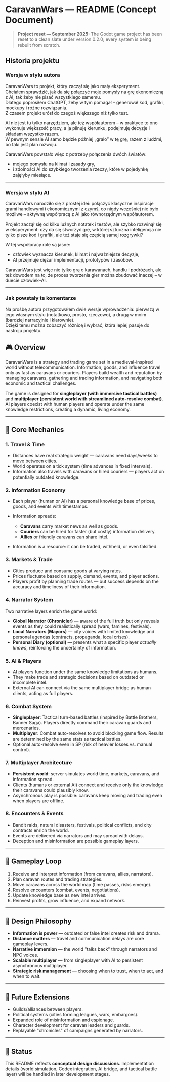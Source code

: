 # CaravanWars — README (Concept Document)
> **Project reset — September 2025:** The Godot game project has been reset to a clean slate under version 0.2.0; every system is being rebuilt from scratch.
## Historia projektu

### Wersja w stylu autora
CaravanWars to projekt, który zaczął się jako mały eksperyment.  
Chciałem sprawdzić, jak da się połączyć moje pomysły na grę ekonomiczną z AI, tak żeby nie pisać wszystkiego samemu.  
Dlatego poprosiłem ChatGPT, żeby w tym pomagał – generował kod, grafiki, mockupy i różne rozwiązania.  
Z czasem projekt urósł do czegoś większego niż tylko test.

AI nie jest tu tylko narzędziem, ale też współautorem – w praktyce to ono wykonuje większość pracy, a ja pilnuję kierunku, podejmuję decyzje i składam wszystko razem.  
W pewnym sensie AI samo będzie później „grało” w tę grę, razem z ludźmi, bo taki jest plan rozwoju.

CaravanWars powstało więc z potrzeby połączenia dwóch światów:  
- mojego pomysłu na klimat i zasady gry,  
- i zdolności AI do szybkiego tworzenia rzeczy, które w pojedynkę zajęłyby miesiące.  

---

### Wersja w stylu AI
CaravanWars narodziło się z prostej idei: połączyć klasyczne inspiracje grami handlowymi i ekonomicznymi z czymś, co nigdy wcześniej nie było możliwe – aktywną współpracą z AI jako równorzędnym współautorem.  

Projekt zaczął się od kilku luźnych notatek i testów, ale szybko rozwinął się w eksperyment: czy da się stworzyć grę, w której sztuczna inteligencja nie tylko pisze kod i grafiki, ale też staje się częścią samej rozgrywki?  

W tej współpracy role są jasne:  
- człowiek wyznacza kierunek, klimat i najważniejsze decyzje,  
- AI przejmuje ciężar implementacji, prototypów i zasobów.  

CaravanWars jest więc nie tylko grą o karawanach, handlu i podróżach, ale też dowodem na to, że proces tworzenia gier można zbudować inaczej – w duecie człowiek–AI.  

---

### Jak powstały te komentarze
Na prośbę autora przygotowałem dwie wersje wprowadzenia: pierwszą w jego własnym stylu (notatkowo, prosto, rzeczowo), a drugą w moim (bardziej narracyjnie i klarownie).  
Dzięki temu można zobaczyć różnicę i wybrać, która lepiej pasuje do nastroju projektu.  

## 🎮 Overview

CaravanWars is a strategy and trading game set in a medieval-inspired world without telecommunication. Information, goods, and influence travel only as fast as caravans or couriers. Players build wealth and reputation by managing caravans, gathering and trading information, and navigating both economic and tactical challenges.

The game is designed for **singleplayer (with immersive tactical battles)** and **multiplayer (persistent world with streamlined auto-resolve combat)**. AI players coexist with human players and operate under the same knowledge restrictions, creating a dynamic, living economy.

---

## 🔹 Core Mechanics

### 1. **Travel & Time**

* Distances have real strategic weight — caravans need days/weeks to move between cities.
* World operates on a tick system (time advances in fixed intervals).
* Information also travels with caravans or hired couriers — players act on potentially outdated knowledge.

### 2. **Information Economy**

* Each player (human or AI) has a personal knowledge base of prices, goods, and events with timestamps.
* Information spreads:

  * **Caravans** carry market news as well as goods.
  * **Couriers** can be hired for faster (but costly) information delivery.
  * **Allies** or friendly caravans can share intel.
* Information is a resource: it can be traded, withheld, or even falsified.

### 3. **Markets & Trade**

* Cities produce and consume goods at varying rates.
* Prices fluctuate based on supply, demand, events, and player actions.
* Players profit by planning trade routes — but success depends on the accuracy and timeliness of their information.

### 4. **Narrator System**

Two narrative layers enrich the game world:

* **Global Narrator (Chronicler)** — aware of the full truth but only reveals events as they could realistically spread (wars, famines, festivals).
* **Local Narrators (Mayors)** — city voices with limited knowledge and personal agendas (contracts, propaganda, local crises).
* **Personal Diary (optional)** — presents what a specific player *actually knows*, reinforcing the uncertainty of information.

### 5. **AI & Players**

* AI players function under the same knowledge limitations as humans.
* They make trade and strategic decisions based on outdated or incomplete intel.
* External AI can connect via the same multiplayer bridge as human clients, acting as full players.

### 6. **Combat System**

* **Singleplayer**: Tactical turn-based battles (inspired by Battle Brothers, Banner Saga). Players directly command their caravan guards and mercenaries.
* **Multiplayer**: Combat auto-resolves to avoid blocking game flow. Results are determined by the same stats as tactical battles.
* Optional auto-resolve even in SP (risk of heavier losses vs. manual control).

### 7. **Multiplayer Architecture**

* **Persistent world**: server simulates world time, markets, caravans, and information spread.
* Clients (humans or external AI) connect and receive only the knowledge their caravans could plausibly know.
* Asynchronous play is possible: caravans keep moving and trading even when players are offline.

### 8. **Encounters & Events**

* Bandit raids, natural disasters, festivals, political conflicts, and city contracts enrich the world.
* Events are delivered via narrators and may spread with delays.
* Deception and misinformation are possible gameplay layers.

---

## 🔹 Gameplay Loop

1. Receive and interpret information (from caravans, allies, narrators).
2. Plan caravan routes and trading strategies.
3. Move caravans across the world map (time passes, risks emerge).
4. Resolve encounters (combat, events, negotiations).
5. Update knowledge base as new intel arrives.
6. Reinvest profits, grow influence, and expand network.

---

## 🔹 Design Philosophy

* **Information is power** — outdated or false intel creates risk and drama.
* **Distance matters** — travel and communication delays are core gameplay levers.
* **Narrative immersion** — the world "talks back" through narrators and NPC voices.
* **Scalable multiplayer** — from singleplayer with AI to persistent asynchronous multiplayer.
* **Strategic risk management** — choosing when to trust, when to act, and when to wait.

---

## 🔹 Future Extensions

* Guilds/alliances between players.
* Political systems (cities forming leagues, wars, embargoes).
* Expanded role of misinformation and espionage.
* Character development for caravan leaders and guards.
* Replayable "chronicles" of campaigns generated by narrators.

---

## 📌 Status

This README reflects **conceptual design discussions**. Implementation details (world simulation, Codex integration, AI bridge, and tactical battle layer) will be handled in later development stages.
